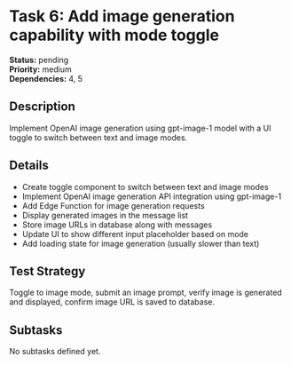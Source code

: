 # Task 6: Add image generation capability with mode toggle

**Status:** pending  
**Priority:** medium  
**Dependencies:** 4, 5

## Description
Implement OpenAI image generation using gpt-image-1 model with a UI toggle to switch between text and image modes.

## Details
- Create toggle component to switch between text and image modes
- Implement OpenAI image generation API integration using gpt-image-1
- Add Edge Function for image generation requests
- Display generated images in the message list
- Store image URLs in database along with messages
- Update UI to show different input placeholder based on mode
- Add loading state for image generation (usually slower than text)

## Test Strategy
Toggle to image mode, submit an image prompt, verify image is generated and displayed, confirm image URL is saved to database.

## Subtasks
No subtasks defined yet.

